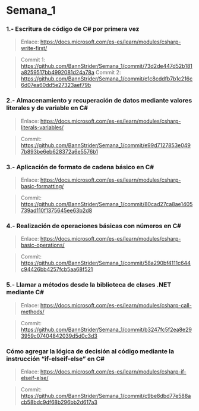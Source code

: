 # Semana_1

### **1.- Escritura de código de C# por primera vez**
> Enlace: https://docs.microsoft.com/es-es/learn/modules/csharp-write-first/

> Commit 1: https://github.com/BannStrider/Semana_1/commit/73d2de447d52b181a8259517bb4992081d24a78a
> Commit 2: https://github.com/BannStrider/Semana_1/commit/e1c8cddfb7b1c216c6d07ea60dd5e27323aef79b


### **2.- Almacenamiento y recuperación de datos mediante valores literales y de variable en C#**
> Enlace: https://docs.microsoft.com/es-es/learn/modules/csharp-literals-variables/

> Commit: https://github.com/BannStrider/Semana_1/commit/e99d7127853e0497b893be6eb628372a6e5576b1


### **3.- Aplicación de formato de cadena básico en C#**
> Enlace: https://docs.microsoft.com/es-es/learn/modules/csharp-basic-formatting/

> Commit: https://github.com/BannStrider/Semana_1/commit/80cad27ca8ae1405739ad110f1375645ee63b2d8


### **4.- Realización de operaciones básicas con números en C#**
> Enlace: https://docs.microsoft.com/es-es/learn/modules/csharp-basic-operations/

> Commit: https://github.com/BannStrider/Semana_1/commit/58a290bf4111c644c94426bb4257fcb5aa68f521


### **5.- Llamar a métodos desde la biblioteca de clases .NET mediante C#**
> Enlace: https://docs.microsoft.com/es-es/learn/modules/csharp-call-methods/

> Commit: https://github.com/BannStrider/Semana_1/commit/b3247fc5f2ea8e293959c07404842039d5d0c3d3

### **Cómo agregar la lógica de decisión al código mediante la instrucción “if-elseif-else” en C#**
> Enlace: https://docs.microsoft.com/es-es/learn/modules/csharp-if-elseif-else/

> Commit: https://github.com/BannStrider/Semana_1/commit/c9be8dbd77e588acb58bdc9df68b296bb2d617a3
